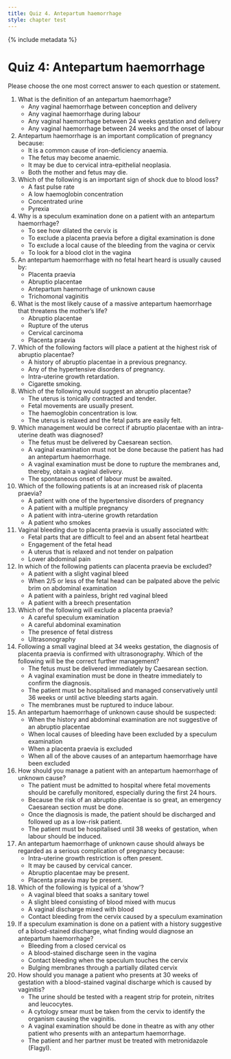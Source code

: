 ```yaml
---
title: Quiz 4. Antepartum haemorrhage
style: chapter test
---
```


{% include metadata %}

# Quiz 4: Antepartum haemorrhage

Please choose the one most correct answer to each question or statement.

1.	What is the definition of an antepartum haemorrhage?
	-	Any vaginal haemorrhage between conception and delivery
	-	Any vaginal haemorrhage during labour
	+	Any vaginal haemorrhage between 24 weeks gestation and delivery
	-	Any vaginal haemorrhage between 24 weeks and the onset of labour
2.	Antepartum haemorrhage is an important complication of pregnancy because:
	-	It is a common cause of iron-deficiency anaemia.
	-	The fetus may become anaemic.
	-	It may be due to cervical intra-epithelial neoplasia.
	+	Both the mother and fetus may die.
3.	Which of the following is an important sign of shock due to blood loss?
	+	A fast pulse rate
	-	A low haemoglobin concentration
	-	Concentrated urine
	-	Pyrexia
4.	Why is a speculum examination done on a patient with an antepartum haemorrhage?
	-	To see how dilated the cervix is
	-	To exclude a placenta praevia before a digital examination is done
	+	To exclude a local cause of the bleeding from the vagina or cervix
	-	To look for a blood clot in the vagina
5.	An antepartum haemorrhage with no fetal heart heard is usually caused by:
	-	Placenta praevia
	+	Abruptio placentae
	-	Antepartum haemorrhage of unknown cause
	-	Trichomonal vaginitis
6.	What is the most likely cause of a massive antepartum haemorrhage that threatens the mother’s life?
	-	Abruptio placentae
	-	Rupture of the uterus
	-	Cervical carcinoma
	+	Placenta praevia
7.	Which of the following factors will place a patient at the highest risk of abruptio placentae? 
	+	A history of abruptio placentae in a previous pregnancy.
	-	Any of the hypertensive disorders of pregnancy.
	-	Intra-uterine growth retardation.
	-	Cigarette smoking.
8.	Which of the following would suggest an abruptio placentae?
	+	The uterus is tonically contracted and tender.
	-	Fetal movements are usually present.
	-	The haemoglobin concentration is low.
	-	The uterus is relaxed and the fetal parts are easily felt.
9.	Which management would be correct if abruptio placentae with an intra-uterine death was diagnosed?
	-	The fetus must be delivered by Caesarean section.
	-	A vaginal examination must not be done because the patient has had an antepartum haemorrhage.
	+	A vaginal examination must be done to rupture the membranes and, thereby, obtain a vaginal delivery.
	-	The spontaneous onset of labour must be awaited.
10.	Which of the following patients is at an increased risk of placenta praevia?
	-	A patient with one of the hypertensive disorders of pregnancy
	+	A patient with a multiple pregnancy
	-	A patient with intra-uterine growth retardation
	-	A patient who smokes
11.	Vaginal bleeding due to placenta praevia is usually associated with:
	-	Fetal parts that are difficult to feel and an absent fetal heartbeat
	-	Engagement of the fetal head
	+	A uterus that is relaxed and not tender on palpation
	-	Lower abdominal pain
12.	In which of the following patients can placenta praevia be excluded?
	-	A patient with a slight vaginal bleed
	+	When 2/5 or less of the fetal head can be palpated above the pelvic brim on abdominal examination
	-	A patient with a painless, bright red vaginal bleed
	-	A patient with a breech presentation
13.	Which of the following will exclude a placenta praevia?
	-	A careful speculum examination
	-	A careful abdominal examination
	-	The presence of fetal distress
	+	Ultrasonography
14.	Following a small vaginal bleed at 34 weeks gestation, the diagnosis of placenta praevia is confirmed with ultrasonography. Which of the following will be the correct further management?
	-	The fetus must be delivered immediately by Caesarean section.
	-	A vaginal examination must be done in theatre immediately to confirm the diagnosis.
	+	The patient must be hospitalised and managed conservatively until 36 weeks or until active bleeding starts again.
	-	The membranes must be ruptured to induce labour.
15.	An antepartum haemorrhage of unknown cause should be suspected:
	-	When the history and abdominal examination are not suggestive of an abruptio placentae
	-	When local causes of bleeding have been excluded by a speculum examination
	-	When a placenta praevia is excluded
	+	When all of the above causes of an antepartum haemorrhage have been excluded
16.	How should you manage a patient with an antepartum haemorrhage of unknown cause?
	+	The patient must be admitted to hospital where fetal movements should be carefully monitored, especially during the first 24 hours.
	-	Because the risk of an abruptio placentae is so great, an emergency Caesarean section must be done.
	-	Once the diagnosis is made, the patient should be discharged and followed up as a low-risk patient.
	-	The patient must be hospitalised until 38 weeks of gestation, when labour should be induced.
17.	An antepartum haemorrhage of unknown cause should always be regarded as a serious complication of pregnancy because:
	-	Intra-uterine growth restriction is often present.
	-	It may be caused by cervical cancer.
	+	Abruptio placentae may be present.
	-	Placenta praevia may be present.
18.	Which of the following is typical of a ‘show’?
	-	A vaginal bleed that soaks a sanitary towel
	+	A slight bleed consisting of blood mixed with mucus
	-	A vaginal discharge mixed with blood
	-	Contact bleeding from the cervix caused by a speculum examination
19.	If a speculum examination is done on a patient with a history suggestive of a blood-stained discharge, what finding would diagnose an antepartum haemorrhage?
	-	Bleeding from a closed cervical os
	-	A blood-stained discharge seen in the vagina
	-	Contact bleeding when the speculum touches the cervix
	+	Bulging membranes through a partially dilated cervix
20.	How should you manage a patient who presents at 30 weeks of gestation with a blood-stained vaginal discharge which is caused by vaginitis?
	-	The urine should be tested with a reagent strip for protein, nitrites and leucocytes.
	-	A cytology smear must be taken from the cervix to identify the organism causing the vaginitis.
	-	A vaginal examination should be done in theatre as with any other patient who presents with an antepartum haemorrhage.
	+	The patient and her partner must be treated with metronidazole (Flagyl).
